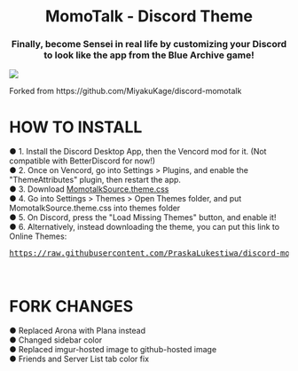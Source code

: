 <h1 align="center">MomoTalk - Discord Theme</span></h1>
<h3 align="center">Finally, become Sensei in real life by customizing your Discord to look like the app from the Blue Archive game!</h3>

<img align="center" src="https://github.com/MiyakuKage/discord-momotalk/blob/main/misc/dark.png">

<p>Forked from https://github.com/MiyakuKage/discord-momotalk</p>

# HOW TO INSTALL
● 1. Install the Discord Desktop App, then the Vencord mod for it. (Not compatible with BetterDiscord for now!)<br>
● 2. Once on Vencord, go into Settings > Plugins, and enable the "ThemeAttributes" plugin, then restart the app.<br>
● 3. Download <a href="https://github.com/PraskaLukestiwa/discord-momotalk-dark/archive/refs/heads/main.zip">MomotalkSource.theme.css</a><br>
● 4. Go into Settings > Themes > Open Themes folder, and put MomotalkSource.theme.css into themes folder<br>
● 5. On Discord, press the "Load Missing Themes" button, and enable it!<br>
● 6. Alternatively, instead downloading the theme, you can put this link to Online Themes: <pre>https://raw.githubusercontent.com/PraskaLukestiwa/discord-momotalk-dark/main/MomotalkSource.theme.css</pre><br>

# FORK CHANGES
● Replaced Arona with Plana instead<br>
● Changed sidebar color<br>
● Replaced imgur-hosted image to github-hosted image<br>
● Friends and Server List tab color fix

